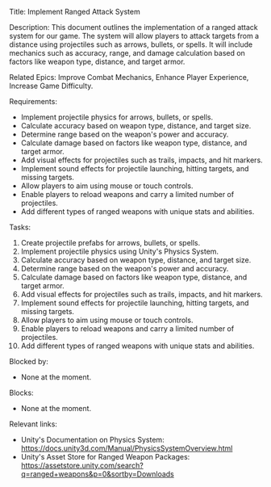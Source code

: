 Title: Implement Ranged Attack System

Description: This document outlines the implementation of a ranged attack system for our game. The system will allow players to attack targets from a distance using projectiles such as arrows, bullets, or spells. It will include mechanics such as accuracy, range, and damage calculation based on factors like weapon type, distance, and target armor.

Related Epics: Improve Combat Mechanics, Enhance Player Experience, Increase Game Difficulty.

Requirements:
- Implement projectile physics for arrows, bullets, or spells.
- Calculate accuracy based on weapon type, distance, and target size.
- Determine range based on the weapon's power and accuracy.
- Calculate damage based on factors like weapon type, distance, and target armor.
- Add visual effects for projectiles such as trails, impacts, and hit markers.
- Implement sound effects for projectile launching, hitting targets, and missing targets.
- Allow players to aim using mouse or touch controls.
- Enable players to reload weapons and carry a limited number of projectiles.
- Add different types of ranged weapons with unique stats and abilities.

Tasks:
1. Create projectile prefabs for arrows, bullets, or spells.
2. Implement projectile physics using Unity's Physics System.
3. Calculate accuracy based on weapon type, distance, and target size.
4. Determine range based on the weapon's power and accuracy.
5. Calculate damage based on factors like weapon type, distance, and target armor.
6. Add visual effects for projectiles such as trails, impacts, and hit markers.
7. Implement sound effects for projectile launching, hitting targets, and missing targets.
8. Allow players to aim using mouse or touch controls.
9. Enable players to reload weapons and carry a limited number of projectiles.
10. Add different types of ranged weapons with unique stats and abilities.

Blocked by:
- None at the moment.

Blocks:
- None at the moment.

Relevant links:
- Unity's Documentation on Physics System: https://docs.unity3d.com/Manual/PhysicsSystemOverview.html
- Unity's Asset Store for Ranged Weapon Packages: https://assetstore.unity.com/search?q=ranged+weapons&p=0&sortby=Downloads